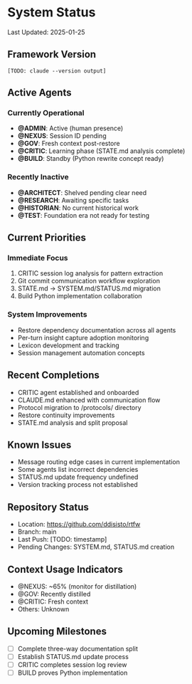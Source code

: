 # System Status

Last Updated: 2025-01-25

## Framework Version
```
[TODO: claude --version output]
```

## Active Agents

### Currently Operational
- **@ADMIN**: Active (human presence)
- **@NEXUS**: Session ID pending
- **@GOV**: Fresh context post-restore
- **@CRITIC**: Learning phase (STATE.md analysis complete)
- **@BUILD**: Standby (Python rewrite concept ready)

### Recently Inactive
- **@ARCHITECT**: Shelved pending clear need
- **@RESEARCH**: Awaiting specific tasks
- **@HISTORIAN**: No current historical work
- **@TEST**: Foundation era not ready for testing

## Current Priorities

### Immediate Focus
1. CRITIC session log analysis for pattern extraction
2. Git commit communication workflow exploration
3. STATE.md → SYSTEM.md/STATUS.md migration
4. Build Python implementation collaboration

### System Improvements
- Restore dependency documentation across all agents
- Per-turn insight capture adoption monitoring
- Lexicon development and tracking
- Session management automation concepts

## Recent Completions
- CRITIC agent established and onboarded
- CLAUDE.md enhanced with communication flow
- Protocol migration to /protocols/ directory
- Restore continuity improvements
- STATE.md analysis and split proposal

## Known Issues
- Message routing edge cases in current implementation
- Some agents list incorrect dependencies
- STATUS.md update frequency undefined
- Version tracking process not established

## Repository Status
- Location: https://github.com/ddisisto/rtfw
- Branch: main
- Last Push: [TODO: timestamp]
- Pending Changes: SYSTEM.md, STATUS.md creation

## Context Usage Indicators
- @NEXUS: ~65% (monitor for distillation)
- @GOV: Recently distilled
- @CRITIC: Fresh context
- Others: Unknown

## Upcoming Milestones
- [ ] Complete three-way documentation split
- [ ] Establish STATUS.md update process
- [ ] CRITIC completes session log review
- [ ] BUILD proves Python implementation